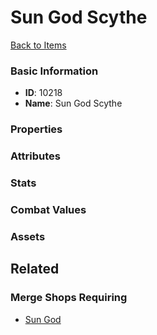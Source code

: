 # Sun God Scythe

<no description available>

[Back to Items](../items.md)

### Basic Information

- **ID**: 10218
- **Name**: Sun God Scythe

### Properties


### Attributes


### Stats


### Combat Values


### Assets


## Related

### Merge Shops Requiring

- [Sun God](../merge-shops/145-sun-god.md)

